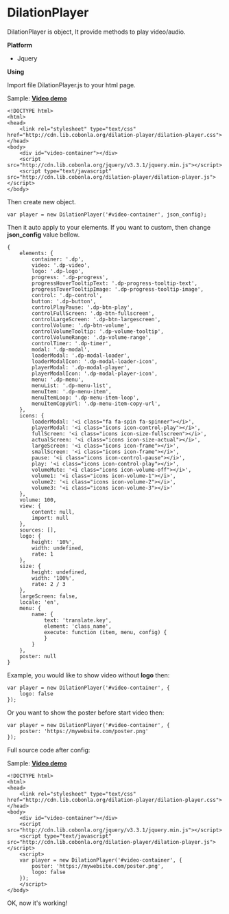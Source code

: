 # DilationPlayer

DilationPlayer is object, It provide methods to play video/audio.

**Platform**
- Jquery

**Using**

Import file DilationPlayer.js to your html page.

Sample: **[Video demo](http://dilationplayer.cobonla.org/)**

```
<!DOCTYPE html>
<html>
<head>
    <link rel="stylesheet" type="text/css" href="http://cdn.lib.cobonla.org/dilation-player/dilation-player.css">
</head>
<body>
    <div id="video-container"></div>
    <script src="http://cdn.lib.cobonla.org/jquery/v3.3.1/jquery.min.js"></script>
    <script type="text/javascript" src="http://cdn.lib.cobonla.org/dilation-player/dilation-player.js"></script>
</body>
```

Then create new object.

```
var player = new DilationPlayer('#video-container', json_config);
```

Then it auto apply to your elements. If you want to custom, then change **json_config** value bellow.

```
{
    elements: {
        container: '.dp',
        video: '.dp-video',
        logo: '.dp-logo',
        progress: '.dp-progress',
        progressHoverTooltipText: '.dp-progress-tooltip-text',
        progressToverTooltipImage: '.dp-progress-tooltip-image',
        control: '.dp-control',
        button: '.dp-button',
        controlPlayPause: '.dp-btn-play',
        controlFullScreen: '.dp-btn-fullscreen',
        controlLargeScreen: '.dp-btn-largescreen',
        controlVolume: '.dp-btn-volume',
        controlVolumeTooltip: '.dp-volume-tooltip',
        controlVolumeRange: '.dp-volume-range',
        controlTimer: '.dp-timer',
        modal: '.dp-modal',
        loaderModal: '.dp-modal-loader',
        loaderModalIcon: '.dp-modal-loader-icon',
        playerModal: '.dp-modal-player',
        playerModalIcon: '.dp-modal-player-icon',
        menu: '.dp-menu',
        menuList: '.dp-menu-list',
        menuItem: '.dp-menu-item',
        menuItemLoop: '.dp-menu-item-loop',
        menuItemCopyUrl: '.dp-menu-item-copy-url',
    },
    icons: {
        loaderModal: '<i class="fa fa-spin fa-spinner"></i>',
        playerModal: '<i class="icons icon-control-play"></i>',
        fullScreen: '<i class="icons icon-size-fullscreen"></i>',
        actualScreen: '<i class="icons icon-size-actual"></i>',
        largeScreen: '<i class="icons icon-frame"></i>',
        smallScreen: '<i class="icons icon-frame"></i>',
        pause: '<i class="icons icon-control-pause"></i>',
        play: '<i class="icons icon-control-play"></i>',
        volumeMute: '<i class="icons icon-volume-off"></i>',
        volume1: '<i class="icons icon-volume-1"></i>',
        volume2: '<i class="icons icon-volume-2"></i>',
        volume3: '<i class="icons icon-volume-3"></i>'
    },
    volume: 100,
    view: {
        content: null,
        import: null
    },
    sources: [],
    logo: {
        height: '10%',
        width: undefined,
        rate: 1
    },
    size: {
        height: undefined,
        width: '100%',
        rate: 2 / 3
    },
    largeScreen: false,
    locale: 'en',
    menu: {
        name: {
            text: 'translate.key',
            element: 'class_name',
            execute: function (item, menu, config) {
            }
        }
    },
    poster: null
}
```

Example, you would like to show video without **logo** then:

```
var player = new DilationPlayer('#video-container', {
    logo: false
});
```

Or you want to show the poster before start video then:

```
var player = new DilationPlayer('#video-container', {
    poster: 'https://mywebsite.com/poster.png'
});
```

Full source code after config:

Sample: **[Video demo](http://dilationplayer.cobonla.org/)**

```
<!DOCTYPE html>
<html>
<head>
    <link rel="stylesheet" type="text/css" href="http://cdn.lib.cobonla.org/dilation-player/dilation-player.css">
</head>
<body>
    <div id="video-container"></div>
    <script src="http://cdn.lib.cobonla.org/jquery/v3.3.1/jquery.min.js"></script>
    <script type="text/javascript" src="http://cdn.lib.cobonla.org/dilation-player/dilation-player.js"></script>
    <script>
    var player = new DilationPlayer('#video-container', {
        poster: 'https://mywebsite.com/poster.png',
        logo: false
    });
    </script>
</body>
```

OK, now it's working!
